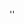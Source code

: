 ''<script src='https://dhanjeerider.github.io/Chek/auther.js'/>''

''<script src='https://dhanjeerider.github.io/Chek/icon.js'/>''

</br>
<a href='https://dhanjeerider.github.io/Chek/auther.js'>View</a>
